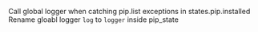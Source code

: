 Call global logger when catching pip.list exceptions in states.pip.installed
Rename gloabl logger `log` to `logger` inside pip_state